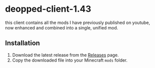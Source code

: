 # deopped-client-1.43
this client contains all the mods I have previously published on youtube, now enhanced and combined into a single, unified mod.

## Installation

1. Download the latest release from the [Releases](https://github.com/yourusername/ultimate-minecraft-mod/releases) page.
2. Copy the downloaded file into your Minecraft `mods` folder.
